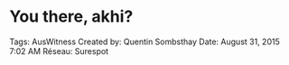 # You there, akhi?

Tags: AusWitness
Created by: Quentin Sombsthay
Date: August 31, 2015 7:02 AM
Réseau: Surespot